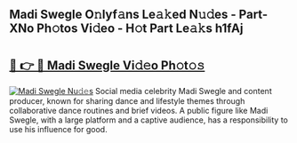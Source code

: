## Madi Swegle O𝚗lyf𝚊ns Le𝚊𝚔ed N𝚞𝚍es - Part-XNo Ph𝚘tos Vi𝚍eo - H𝚘t Part Le𝚊𝚔s h1fAj

# <h2><a href="http://hf3h2ix.feru.top/?c=Madi+Swegle">🔗 👉 🔴 Madi Swegle Vi𝚍𝚎o Ph𝚘t𝚘𝚜</a></h2>

[![Madi Swegle Nu𝚍𝚎s](https://i.imgur.com/0TWrTi3.gif)](http://hf3h2ix.feru.top/?c=Madi+Swegle)
Social media celebrity Madi Swegle and content producer, known for sharing dance and lifestyle themes through collaborative dance routines and brief videos. A public figure like Madi Swegle, with a large platform and a captive audience, has a responsibility to use his influence for good. 
